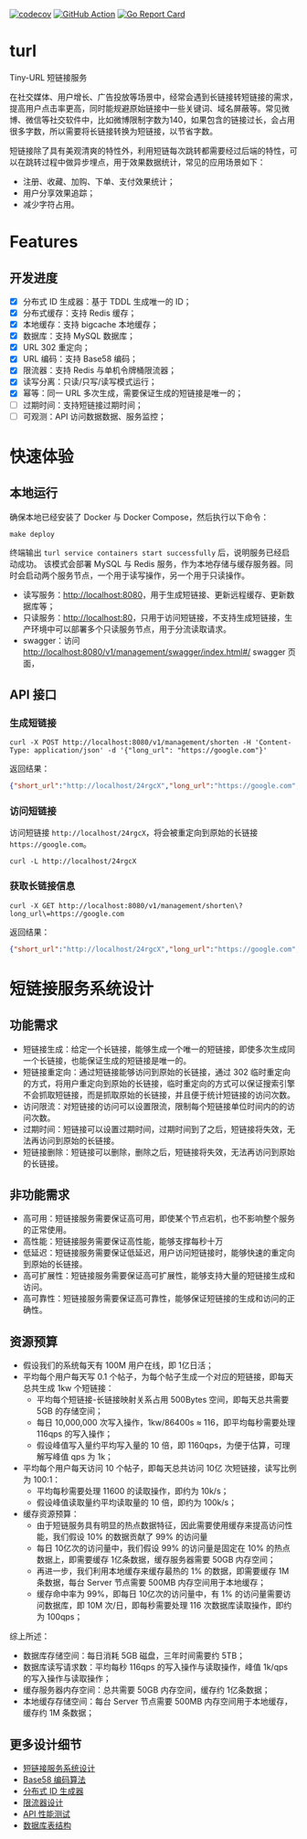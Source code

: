 [![codecov](https://codecov.io/gh/beihai0xff/turl/graph/badge.svg?token=DPVOTT6MIU)](https://codecov.io/gh/beihai0xff/turl)
[![GitHub Action](https://github.com/beihai0xff/turl/actions/workflows/ci.yml/badge.svg)](https://github.com/beihai0xff/turl/actions/)
[![Go Report Card](https://goreportcard.com/badge/github.com/beihai0xff/turl)](https://goreportcard.com/report/github.com/beihai0xff/turl)

# turl
Tiny-URL 短链接服务

在社交媒体、用户增长、广告投放等场景中，经常会遇到长链接转短链接的需求，提高用户点击率更高，同时能规避原始链接中一些关键词、域名屏蔽等。常见微博、微信等社交软件中，比如微博限制字数为140，如果包含的链接过长，会占用很多字数，所以需要将长链接转换为短链接，以节省字数。

短链接除了具有美观清爽的特性外，利用短链每次跳转都需要经过后端的特性，可以在跳转过程中做异步埋点，用于效果数据统计，常见的应用场景如下：

* 注册、收藏、加购、下单、支付效果统计；
* 用户分享效果追踪；
* 减少字符占用。

# Features

## 开发进度
- [x] 分布式 ID 生成器：基于 TDDL 生成唯一的 ID；
- [x] 分布式缓存：支持 Redis 缓存；
- [x] 本地缓存：支持 bigcache 本地缓存；
- [x] 数据库：支持 MySQL 数据库；
- [x] URL 302 重定向；
- [x] URL 编码：支持 Base58 编码；
- [x] 限流器：支持 Redis 与单机令牌桶限流器；
- [x] 读写分离：只读/只写/读写模式运行；
- [x] 幂等：同一 URL 多次生成，需要保证生成的短链接是唯一的；
- [ ] 过期时间：支持短链接过期时间；
- [ ] 可观测：API 访问数据数据、服务监控；

# 快速体验

## 本地运行

确保本地已经安装了 Docker 与 Docker Compose，然后执行以下命令：
```shell
make deploy
```

终端输出 `turl service containers start successfully` 后，说明服务已经启动成功。
该模式会部署 MySQL 与 Redis 服务，作为本地存储与缓存服务器。同时会启动两个服务节点，一个用于读写操作，另一个用于只读操作。
- 读写服务：[http://localhost:8080](http://localhost:8080)，用于生成短链接、更新远程缓存、更新数据库等；
- 只读服务：[http://localhost:80](http://localhost:80)，只用于访问短链接，不支持生成短链接，生产环境中可以部署多个只读服务节点，用于分流读取请求。
- swagger：访问 [http://localhost:8080/v1/management/swagger/index.html#/](http://localhost:8080/v1/management/swagger/index.html#/) swagger 页面，
## API 接口

### 生成短链接

```shell
curl -X POST http://localhost:8080/v1/management/shorten -H 'Content-Type: application/json' -d '{"long_url": "https://google.com"}'
```
返回结果：
```json
{"short_url":"http://localhost/24rgcX","long_url":"https://google.com","created_at":"2024-07-08T15:06:26.434Z","deleted_at":null,"error":""}
```

### 访问短链接

访问短链接 `http://localhost/24rgcX`，将会被重定向到原始的长链接 `https://google.com`。

```shell
curl -L http://localhost/24rgcX
```

### 获取长链接信息

```shell
curl -X GET http://localhost:8080/v1/management/shorten\?long_url\=https://google.com
```

返回结果：
```json
{"short_url":"http://localhost/24rgcX","long_url":"https://google.com","created_at":"2024-07-08T15:06:26.434Z","deleted_at":null,"error":""}
```


# 短链接服务系统设计

## 功能需求
* 短链接生成：给定一个长链接，能够生成一个唯一的短链接，即使多次生成同一个长链接，也能保证生成的短链接是唯一的。
* 短链接重定向：通过短链接能够访问到原始的长链接，通过 302 临时重定向的方式，将用户重定向到原始的长链接，临时重定向的方式可以保证搜索引擎不会抓取短链接，而是抓取原始的长链接，并且便于统计短链接的访问次数。
* 访问限流：对短链接的访问可以设置限流，限制每个短链接单位时间内的的访问次数。
* 过期时间：短链接可以设置过期时间，过期时间到了之后，短链接将失效，无法再访问到原始的长链接。
* 短链接删除：短链接可以删除，删除之后，短链接将失效，无法再访问到原始的长链接。

## 非功能需求

* 高可用：短链接服务需要保证高可用，即使某个节点宕机，也不影响整个服务的正常使用。
* 高性能：短链接服务需要保证高性能，能够支撑每秒十万
* 低延迟：短链接服务需要保证低延迟，用户访问短链接时，能够快速的重定向到原始的长链接。
* 高可扩展性：短链接服务需要保证高可扩展性，能够支持大量的短链接生成和访问。
* 高可靠性：短链接服务需要保证高可靠性，能够保证短链接的生成和访问的正确性。

## 资源预算

* 假设我们的系统每天有 100M 用户在线，即 1亿日活；
* 平均每个用户每天写 0.1 个帖子，为每个帖子生成一个对应的短链接，即每天总共生成 1kw 个短链接：
  * 平均每个短链接-长链接映射关系占用 500Bytes 空间，即每天总共需要 5GB 的存储空间；
  * 每日 10,000,000 次写入操作，1kw/86400s ≈ 116，即平均每秒需要处理 116qps 的写入操作；
  * 假设峰值写入量约平均写入量的 10 倍，即 1160qps，为便于估算，可理解写峰值 qps 为 1k；
* 平均每个用户每天访问 10 个帖子，即每天总共访问 10亿 次短链接，读写比例为 100:1：
  * 平均每秒需要处理 11600 的读取操作，即约为 10k/s；
  * 假设峰值读取量约平均读取量的 10 倍，即约为 100k/s；
* 缓存资源预算：
  * 由于短链服务具有明显的热点数据特征，因此需要使用缓存来提高访问性能，我们假设 10% 的数据贡献了 99% 的访问量
  * 每日 10亿次的访问量中，我们假设 99% 的访问量是固定在 10% 的热点数据上，即需要缓存 1亿条数据，缓存服务器需要 50GB 内存空间；
  * 再进一步，我们利用本地缓存来缓存最热的 1% 的数据，即需要缓存 1M 条数据，每台 Server 节点需要 500MB 内存空间用于本地缓存；
  * 缓存命中率为 99%，即每日 10亿次的访问量中，有 1% 的访问量需要访问数据库，即 10M 次/日，即每秒需要处理 116 次数据库读取操作，即约为 100qps；

综上所述：
  * 数据库存储空间：每日消耗 5GB 磁盘，三年时间需要约 5TB；
  * 数据库读写请求数：平均每秒 116qps 的写入操作与读取操作，峰值 1k/qps 的写入操作与读取操作；
  * 缓存服务器内存空间：总共需要 50GB 内存空间，缓存约 1亿条数据；
  * 本地缓存存储空间：每台 Server 节点需要 500MB 内存空间用于本地缓存，缓存约 1M 条数据；

## 更多设计细节

* [短链接服务系统设计](docs/system-design.md)
* [Base58 编码算法](docs/base58-design.md)
* [分布式 ID 生成器](docs/tddl-design.md)
* [限流器设计](docs/rate-limiter-design.md)
* [API 性能测试](docs/api-benchmark.md)
* [数据库表结构](docs/ddl)